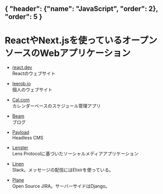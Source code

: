 { "header": {"name": "JavaScript", "order": 2}, "order": 5 }
---
# ReactやNext.jsを使っているオープンソースのWebアプリケーション

* [react.dev](https://github.com/reactjs/react.dev)  
Reactのウェブサイト

* [leerob.io](https://github.com/leerob/leerob.io)  
個人のウェブサイト

* [Cal.com](https://github.com/calcom/cal.com)  
カレンダーベースのスケジュール管理アプリ

* [Beam](https://github.com/planetscale/beam)  
ブログ

* [Payload](https://github.com/payloadcms/payload)  
Headless CMS

* [Lenster](https://github.com/lensterxyz/lenster)  
Lens Protocolに基づいたソーシャルメディアアプリケーション

* [Linen](https://github.com/Linen-dev/linen.dev)  
Slack。メッセージの配信にはElixirを使っている。

* [Plane](https://github.com/makeplane/plane)  
Open Source JIRA。サーバーサイドはDjango。